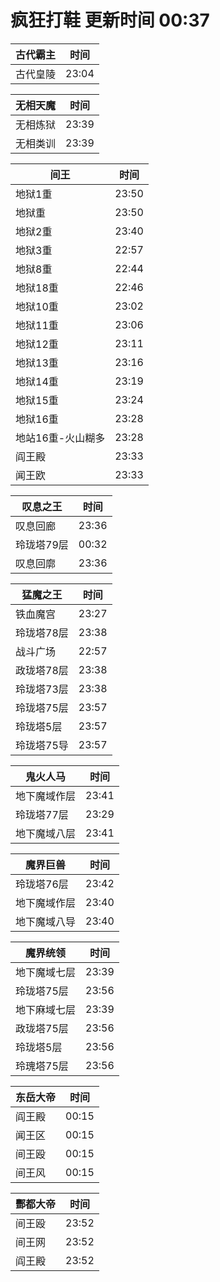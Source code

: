 # 疯狂打鞋 更新时间 00:37

| 古代霸主   | 时间    |
|--------|-------|
| 古代皇陵 | 23:04 |

| 无相天魔   | 时间    |
|--------|-------|
| 无相炼狱 | 23:39 |
| 无相类训 | 23:39 |

| 间王   | 时间    |
|--------|-------|
| 地狱1重 | 23:50 |
| 地狱重 | 23:50 |
| 地狱2重 | 23:40 |
| 地狱3重 | 22:57 |
| 地狱8重 | 22:44 |
| 地狱18重 | 22:46 |
| 地狱10重 | 23:02 |
| 地狱11重 | 23:06 |
| 地狱12重 | 23:11 |
| 地狱13重 | 23:16 |
| 地狱14重 | 23:19 |
| 地狱15重 | 23:24 |
| 地狱16重 | 23:28 |
| 地站16重-火山糊多 | 23:28 |
| 阎王殿 | 23:33 |
| 闻王欧 | 23:33 |

| 叹息之王   | 时间    |
|--------|-------|
| 叹息回廊 | 23:36 |
| 玲珑塔79层 | 00:32 |
| 叹息回廓 | 23:36 |

| 猛魔之王   | 时间    |
|--------|-------|
| 铁血魔宫 | 23:27 |
| 玲珑塔78层 | 23:38 |
| 战斗广场 | 22:57 |
| 政珑塔78层 | 23:38 |
| 玲珑塔73层 | 23:38 |
| 玲珑塔75层 | 23:57 |
| 玲珑塔5层 | 23:57 |
| 玲珑塔75导 | 23:57 |

| 鬼火人马   | 时间    |
|--------|-------|
| 地下魔域作层 | 23:41 |
| 玲珑塔77层 | 23:29 |
| 地下魔域八层 | 23:41 |

| 魔界巨兽   | 时间    |
|--------|-------|
| 玲珑塔76层 | 23:42 |
| 地下魔域作层 | 23:40 |
| 地下魔域八导 | 23:40 |

| 魔界统领   | 时间    |
|--------|-------|
| 地下魔域七层 | 23:39 |
| 玲珑塔75层 | 23:56 |
| 地下麻域七层 | 23:39 |
| 政珑塔75层 | 23:56 |
| 玲珑塔5层 | 23:56 |
| 玲瑰塔75层 | 23:56 |

| 东岳大帝   | 时间    |
|--------|-------|
| 阎王殿 | 00:15 |
| 闻王区 | 00:15 |
| 间王殴 | 00:15 |
| 间王风 | 00:15 |

| 酆都大帝   | 时间    |
|--------|-------|
| 间王殴 | 23:52 |
| 间王网 | 23:52 |
| 阎王殿 | 23:52 |